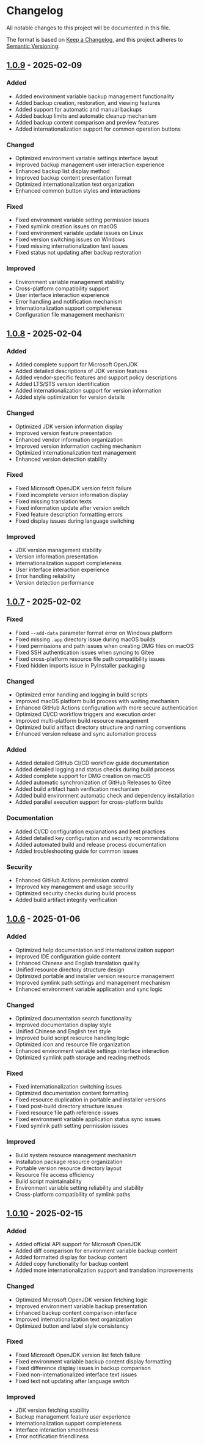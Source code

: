 # Changelog

All notable changes to this project will be documented in this file.

The format is based on [Keep a Changelog](https://keepachangelog.com/en/1.0.0/),
and this project adheres to [Semantic Versioning](https://semver.org/spec/v2.0.0.html).

## [1.0.9] - 2025-02-09

### Added
- Added environment variable backup management functionality
- Added backup creation, restoration, and viewing features
- Added support for automatic and manual backups
- Added backup limits and automatic cleanup mechanism
- Added backup content comparison and preview features
- Added internationalization support for common operation buttons

### Changed
- Optimized environment variable settings interface layout
- Improved backup management user interaction experience
- Enhanced backup list display method
- Improved backup content presentation format
- Optimized internationalization text organization
- Enhanced common button styles and interactions

### Fixed
- Fixed environment variable setting permission issues
- Fixed symlink creation issues on macOS
- Fixed environment variable update issues on Linux
- Fixed version switching issues on Windows
- Fixed missing internationalization text issues
- Fixed status not updating after backup restoration

### Improved
- Environment variable management stability
- Cross-platform compatibility support
- User interface interaction experience
- Error handling and notification mechanism
- Internationalization support completeness
- Configuration file management mechanism

## [1.0.8] - 2025-02-04

### Added
- Added complete support for Microsoft OpenJDK
- Added detailed descriptions of JDK version features
- Added vendor-specific features and support policy descriptions
- Added LTS/STS version identification
- Added internationalization support for version information
- Added style optimization for version details

### Changed
- Optimized JDK version information display
- Improved version feature presentation
- Enhanced vendor information organization
- Improved version information caching mechanism
- Optimized internationalization text management
- Enhanced version detection stability

### Fixed
- Fixed Microsoft OpenJDK version fetch failure
- Fixed incomplete version information display
- Fixed missing translation texts
- Fixed information update after version switch
- Fixed feature description formatting errors
- Fixed display issues during language switching

### Improved
- JDK version management stability
- Version information presentation
- Internationalization support completeness
- User interface interaction experience
- Error handling reliability
- Version detection performance

## [1.0.7] - 2025-02-02

### Fixed
- Fixed `--add-data` parameter format error on Windows platform
- Fixed missing `.app` directory issue during macOS builds
- Fixed permissions and path issues when creating DMG files on macOS
- Fixed SSH authentication issues when syncing to Gitee
- Fixed cross-platform resource file path compatibility issues
- Fixed hidden imports issue in PyInstaller packaging

### Changed
- Optimized error handling and logging in build scripts
- Improved macOS platform build process with waiting mechanism
- Enhanced GitHub Actions configuration with more secure authentication
- Optimized CI/CD workflow triggers and execution order
- Improved multi-platform build resource management
- Optimized build artifact directory structure and naming conventions
- Enhanced version release and sync automation process

### Added
- Added detailed GitHub CI/CD workflow guide documentation
- Added detailed logging and status checks during build process
- Added complete support for DMG creation on macOS
- Added automatic synchronization of GitHub Releases to Gitee
- Added build artifact hash verification mechanism
- Added build environment automatic check and dependency installation
- Added parallel execution support for cross-platform builds

### Documentation
- Added CI/CD configuration explanations and best practices
- Added detailed key configuration and security recommendations
- Added automated build and release process documentation
- Added troubleshooting guide for common issues

### Security
- Enhanced GitHub Actions permission control
- Improved key management and usage security
- Optimized security checks during build process
- Added build artifact integrity verification

## [1.0.6] - 2025-01-06

### Added
- Optimized help documentation and internationalization support
- Improved IDE configuration guide content
- Enhanced Chinese and English translation quality
- Unified resource directory structure design
- Optimized portable and installer version resource management
- Improved symlink path settings and management mechanism
- Enhanced environment variable application and sync logic

### Changed
- Optimized documentation search functionality
- Improved documentation display style
- Unified Chinese and English text style
- Improved build script resource handling logic
- Optimized icon and resource file organization
- Enhanced environment variable settings interface interaction
- Optimized symlink path storage and reading methods

### Fixed
- Fixed internationalization switching issues
- Optimized documentation content formatting
- Fixed resource duplication in portable and installer versions
- Fixed post-build directory structure issues
- Fixed resource file path reference issues
- Fixed environment variable application status sync issues
- Fixed symlink path setting permission issues

### Improved
- Build system resource management mechanism
- Installation package resource organization
- Portable version resource directory layout
- Resource file access efficiency
- Build script maintainability
- Environment variable setting reliability and stability
- Cross-platform compatibility of symlink paths

## [1.0.10] - 2025-02-15

### Added
- Added official API support for Microsoft OpenJDK
- Added diff comparison for environment variable backup content
- Added formatted display for backup content
- Added copy functionality for backup content
- Added more internationalization support and translation improvements

### Changed
- Optimized Microsoft OpenJDK version fetching logic
- Improved environment variable backup presentation
- Enhanced backup content comparison interface
- Improved internationalization text organization
- Optimized button and label style consistency

### Fixed
- Fixed Microsoft OpenJDK version list fetch failure
- Fixed environment variable backup content display formatting
- Fixed difference display issues in backup comparison
- Fixed non-internationalized interface text issues
- Fixed text not updating after language switch

### Improved
- JDK version fetching stability
- Backup management feature user experience
- Internationalization support completeness
- Interface interaction smoothness
- Error notification friendliness

[1.0.10]: https://github.com/l06066hb/jvman/releases/tag/v1.0.10
[1.0.9]: https://github.com/l06066hb/jvman/releases/tag/v1.0.9
[1.0.8]: https://github.com/l06066hb/jvman/releases/tag/v1.0.8
[1.0.7]: https://github.com/l06066hb/jvman/releases/tag/v1.0.7
[1.0.6]: https://github.com/l06066hb/jvman/releases/tag/v1.0.6
[1.0.5]: https://github.com/l06066hb/jvman/releases/tag/v1.0.5
[1.0.4]: https://github.com/l06066hb/jvman/releases/tag/v1.0.4
[1.0.3]: https://github.com/l06066hb/jvman/releases/tag/v1.0.3
[1.0.2]: https://github.com/l06066hb/jvman/releases/tag/v1.0.2
[1.0.1]: https://github.com/l06066hb/jvman/releases/tag/v1.0.1
[1.0.0]: https://github.com/l06066hb/jvman/releases/tag/v1.0.0
